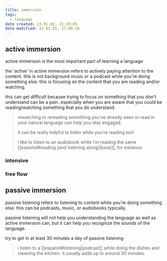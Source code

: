 ```yaml
---
title: immersion
tags:
  - language
date created: 23.01.02, 21:20:05
date modified: 23.01.05, 17:00:28
---
```


## active immersion

active immersion is the most important part of learning a language

the 'active' in active immersion refers to actively paying attention to the content. this is not background music or a podcast while you're doing something else. this is focusing on the content that you are reading and/or watching.

this can get difficult because trying to focus on something that you don't understand can be a pain. especially when you are aware that you could be reading/watching something that you do understand.

> rewatching or rereading something you've already seen or read in your natural language can help you stay engaged.

> it can be really helpful to listen while you're reading too!
>
> i like to listen to an audiobook while i'm reading the same [[español#reading (and listening along)|book]], for instance.

### intensive

### free flow

## passive immersion

passive listening refers to listening to content while you're doing something else. this can be podcasts, music, or audiobooks typically.

passive listening will not help you understanding the language as well as active immersion can, but it can help you recognize the sounds of the language.

try to get in at least 30 minutes a day of passive listening

> i listen to a [[español#listening|podcast]] while doing the dishes and cleaning the kitchen. it usually adds up to around 30 minutes.
